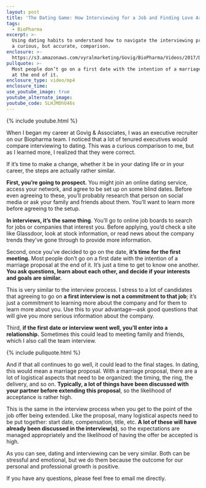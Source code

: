 ```yaml
---
layout: post
title: 'The Dating Game: How Interviewing for a Job and Finding Love Are Similar'
tags:
  - BioPharma
excerpt: >-
  Using dating habits to understand how to navigate the interviewing process is
  a curious, but accurate, comparison.
enclosure: >-
  https://s3.amazonaws.com/vyralmarketing/Govig/BioPharma/Videos/2017/Dating+And+Interviewing+Can+Be+Similar+-+JustinnOct2.mp4
pullquote: >-
  Most people don’t go on a first date with the intention of a marriage proposal
  at the end of it.
enclosure_type: video/mp4
enclosure_time:
use_youtube_image: true
youtube_alternate_image:
youtube_code: SLHJMDhU46s
---
```



{% include youtube.html %}

When I began my career at Govig & Associates, I was an executive recruiter on our Biopharma team. I noticed that a lot of tenured executives would compare interviewing to dating. This was a curious comparison to me, but as I learned more, I realized that they were correct.

If it’s time to make a change, whether it be in your dating life or in your career, the steps are actually rather similar.

**First, you’re going to prospect.** You might join an online dating service, access your network, and agree to be set up on some blind dates. Before even agreeing to these, you’ll probably research that person on social media or ask your family and friends about them. You’ll want to learn more before agreeing to the setup.

**In interviews, it’s the same thing**. You’ll go to online job boards to search for jobs or companies that interest you. Before applying, you’d check a site like Glassdoor, look at stock information, or read news about the company trends they've gone through to provide more information.

Second, once you’ve decided to go on the date, **it’s time for the first meeting.** Most people don’t go on a first date with the intention of a marriage proposal at the end of it. It’s just a time to get to know one another. **You ask questions, learn about each other, and decide if your interests and goals are similar.**

This is very similar to the interview process. I stress to a lot of candidates that agreeing to go on **a first interview is not a commitment to that job**; it’s just a commitment to learning more about the company and for them to learn more about you. Use this to your advantage—ask good questions that will give you more serious information about the company.

Third, **if the first date or interview went well, you’ll enter into a relationship.** Sometimes this could lead to meeting family and friends, which I also call the team interview.

{% include pullquote.html %}

And if that all continues to go well, it could lead to the final stages. In dating, this would mean a marriage proposal. With a marriage proposal, there are a lot of logistical aspects that need to be organized: the timing, the ring, the delivery, and so on. **Typically, a lot of things have been discussed with your partner before extending this proposal**, so the likelihood of acceptance is rather high.

This is the same in the interview process when you get to the point of the job offer being extended. Like the proposal, many logistical aspects need to be put together: start date, compensation, title, etc. **A lot of these will have already been discussed in the interview(s)**, so the expectations are managed appropriately and the likelihood of having the offer be accepted is high.

As you can see, dating and interviewing can be very similar. Both can be stressful and emotional, but we do them because the outcome for our personal and professional growth is positive.

If you have any questions, please feel free to email me directly.
